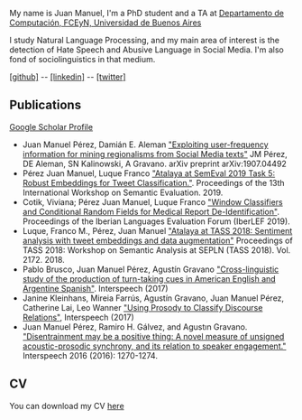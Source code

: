 My name is Juan Manuel, I'm a PhD student and a TA at [Departamento de Computación, FCEyN, Universidad de Buenos Aires](https://www.dc.uba.ar/)

I study Natural Language Processing, and my main area of interest is the detection of Hate Speech and Abusive Language in Social Media. I'm also fond of sociolinguistics in that medium.   

[[github]](https://github.com/finiteautomata/) -- [[linkedin]](https://www.linkedin.com/in/perezjuanma/) -- [[twitter]](http://twitter.com/perezjotaeme)

## Publications

[Google Scholar Profile](https://scholar.google.com/citations?hl=en&user=fpARgH0AAAAJ&view_op=list_works&sortby=pubdate)

- Juan Manuel Pérez, Damián E. Aleman ["Exploiting user-frequency information for mining regionalisms from Social Media texts"](https://arxiv.org/pdf/1907.04492.pdf) JM Pérez, DE Aleman, SN Kalinowski, A Gravano. arXiv preprint arXiv:1907.04492
- Pérez Juan Manuel, Luque Franco ["Atalaya at SemEval 2019 Task 5: Robust Embeddings for Tweet Classification."](https://www.aclweb.org/anthology/S19-2008.pdf). Proceedings of the 13th International Workshop on Semantic Evaluation. 2019.
- Cotik, Viviana; Pérez Juan Manuel, Luque Franco ["Window Classifiers and Conditional Random Fields for Medical Report De-Identification"](https://pdfs.semanticscholar.org/479a/6eabad633b8491bbbf6dc9f3f3915325b907.pdf). Proceedings of the Iberian Languages Evaluation Forum (IberLEF 2019).
- Luque, Franco M., Pérez, Juan Manuel ["Atalaya at TASS 2018: Sentiment analysis with tweet embeddings and data augmentation"](https://pdfs.semanticscholar.org/0640/1bbc000ce87d4472f889ff0fddf94c6d3a32.pdf) Proceedings of TASS 2018: Workshop on Semantic Analysis at SEPLN (TASS 2018). Vol. 2172. 2018.
- Pablo Brusco, Juan Manuel Pérez, Agustín Gravano ["Cross-linguistic study of the production of turn-taking cues in American English and Argentine Spanish"](https://pdfs.semanticscholar.org/5094/ad4eb0d45ecd555f3d5e1d6630366c7f7512.pdf). Interspeech (2017)
- Janine Kleinhans, Mireia Farrús, Agustín Gravano, Juan Manuel Pérez, Catherine Lai, Leo Wanner ["Using Prosody to Classify Discourse Relations"](https://repositori.upf.edu/bitstream/handle/10230/32717/wanner_interspeech27_usin.pdf?sequence=1&isAllowed=y), Interspeech (2017)
- Juan Manuel Pérez, Ramiro H. Gálvez, and Agustın Gravano. ["Disentrainment may be a positive thing: A novel measure of unsigned acoustic-prosodic synchrony, and its relation to speaker engagement."](https://www.researchgate.net/profile/Ramiro_Galvez/publication/307889617_Disentrainment_may_be_a_Positive_Thing_A_Novel_Measure_of_Unsigned_Acoustic-Prosodic_Synchrony_and_its_Relation_to_Speaker_Engagement/links/586d40d608ae329d62138888/Disentrainment-may-be-a-Positive-Thing-A-Novel-Measure-of-Unsigned-Acoustic-Prosodic-Synchrony-and-its-Relation-to-Speaker-Engagement.pdf) Interspeech 2016 (2016): 1270-1274.



## CV

You can download my CV [here](files/cv-juanmanuelperez.pdf)
